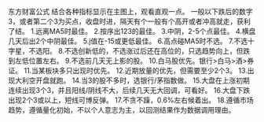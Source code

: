 东方财富公式
结合各种指标显示在主图上，观看直观一点。
一般以下跌后的数字3，或者第二个3为买点，收盘时进，隔天有个一般有个高开或者冲高就走，获利了结。
1.远离MA5时最佳。
2.按序出123的最佳。
3.中阴，2-5个点最佳。
4.横盘几天后出2个中阴最佳。
5.j值在-15或更低最佳。
6.高点碰MA5时不选。
7.不选十字星，不选阳。
8.不选创新低的，不选涨过后还在高位的，只选趋势向上，但跌到左低位置左右。
9.不选前几天无上影的股。
10.白马股优先。银行>白马>酒>券证。
11.当某板块多只出现时优先。
12.近期放量的优先，但需要至少2个3。
13.出现大利空开盘就跑。
14.当3的股不多时，选银行/茅指数做。
15.大盘在上涨初期连续出现3个3，并且阳线/阴线不大，后续几天无大回调，可看好。
16.大盘下跌出现2个3或以上，短线可博反弹。
17.不贪不躁，0.6%左右候着出。
18.遵循市场趋势，遵循量化初始，不以个人意志为主，以回测结果作为数据调用理由。
